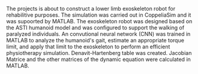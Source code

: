The projects is about to construct a lower limb exoskeleton robot for rehabilitive purposes. 
The simulation was carried out in CoppeliaSim and it was supoorted by MATLAB. 
The exoskeleton robot was designed based on the ASTI humanoid model and was configured to support the walking of paralyzed individuals. 
An convutional neural network (CNN) was trained in MATLAB to analyze the humanoid's gait, estimate an appropriate torque limit, and apply that limit to the exoskeleton to perform an efficient physiotherapy simulation.
Denavit-Hartenberg table was created. Jacobian Matrice and the other matrices of the dynamic equation were calculated in MATLAB.
